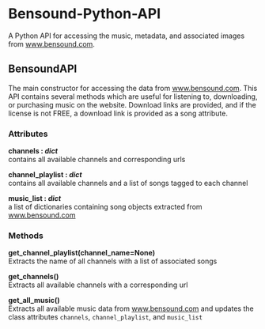 # Bensound-Python-API
A Python API for accessing the music, metadata, and associated images from www.bensound.com.



## BensoundAPI
The main constructor for accessing the data from www.bensound.com. This API contains several methods which are useful for listening to, downloading, or purchasing music on the website. Download links are provided, and if the license is not FREE, a download link is provided as a song attribute.

### Attributes

**channels : *dict***  
contains all available channels and corresponding urls  

**channel_playlist : *dict***  
contains all available channels and a list of songs tagged to each channel  

**music_list : *dict***  
a list of dictionaries containing song objects extracted from www.bensound.com   

### Methods

**get_channel_playlist(channel_name=None)**  
Extracts the name of all channels with a list of associated songs  

**get_channels()**  
Extracts all available channels with a corresponding url  

**get_all_music()**  
Extracts all available music data from www.bensound.com and updates the class attributes `channels`, `channel_playlist`, and `music_list`  

